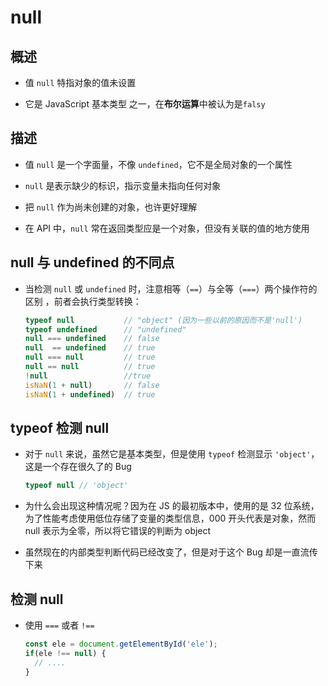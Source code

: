 # null

## 概述

+ 值 `null` 特指对象的值未设置

+ 它是 JavaScript 基本类型 之一，在**布尔运算**中被认为是`falsy`

## 描述

+ 值 `null` 是一个字面量，不像 `undefined`，它不是全局对象的一个属性

+ `null` 是表示缺少的标识，指示变量未指向任何对象

+ 把 `null` 作为尚未创建的对象，也许更好理解

+ 在 API 中，`null` 常在返回类型应是一个对象，但没有关联的值的地方使用

## null 与 undefined 的不同点

+ 当检测 `null` 或 `undefined` 时，注意相等（`==`）与全等（`===`）两个操作符的区别 ，前者会执行类型转换：

  ```js
  typeof null           // "object" (因为一些以前的原因而不是'null')
  typeof undefined      // "undefined"
  null === undefined    // false
  null  == undefined    // true
  null === null         // true
  null == null          // true
  !null                 //true
  isNaN(1 + null)       // false
  isNaN(1 + undefined)  // true
  ```

## typeof 检测 null

+ 对于 `null` 来说，虽然它是基本类型，但是使用 `typeof` 检测显示 `'object'`，这是一个存在很久了的 Bug

  ```js
  typeof null // 'object'
  ```

+ 为什么会出现这种情况呢？因为在 JS 的最初版本中，使用的是 32 位系统，为了性能考虑使用低位存储了变量的类型信息，000 开头代表是对象，然而 null 表示为全零，所以将它错误的判断为 object&#x20;

+ 虽然现在的内部类型判断代码已经改变了，但是对于这个 Bug 却是一直流传下来

## 检测 null

+ 使用 `===` 或者 `!==`

  ```js
  const ele = document.getElementById('ele');
  if(ele !== null) {
    // ....
  }
  ```
